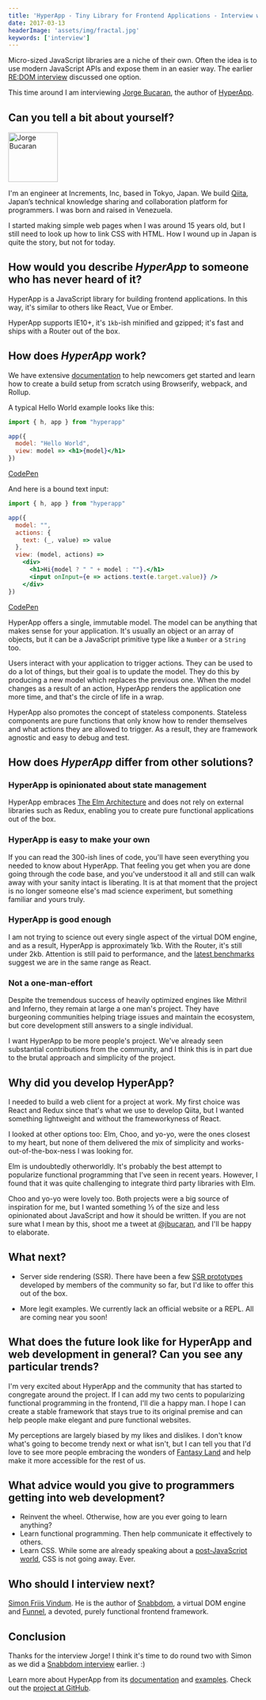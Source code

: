 ```yaml
---
title: 'HyperApp - Tiny Library for Frontend Applications - Interview with Jorge Bucaran'
date: 2017-03-13
headerImage: 'assets/img/fractal.jpg'
keywords: ['interview']
---
```


Micro-sized JavaScript libraries are a niche of their own. Often the idea is to use modern JavaScript APIs and expose them in an easier way. The earlier [RE:DOM interview](/blog/redom-interview) discussed one option.

This time around I am interviewing [Jorge Bucaran](https://twitter.com/JorgeBucaran), the author of [HyperApp](https://github.com/hyperapp/hyperapp).

## Can you tell a bit about yourself?

<p>
<span class="author">
  <img src="https://www.gravatar.com/avatar/84d2933d3d46ebe5f3a4983da4c73831?s=200" alt="Jorge Bucaran" class="author" width="100" height="100" />
</span>

I'm an engineer at Increments, Inc, based in Tokyo, Japan. We build [Qiita](https://qiita.com/), Japan’s technical knowledge sharing and collaboration platform for programmers. I was born and raised in Venezuela.
</p>

I started making simple web pages when I was around 15 years old, but I still need to look up how to link CSS with HTML. How I wound up in Japan is quite the story, but not for today.

## How would you describe *HyperApp* to someone who has never heard of it?

HyperApp is a JavaScript library for building frontend applications. In this way, it's similar to others like React, Vue or Ember.

HyperApp supports IE10+, it's `1kb`-ish minified and gzipped; it's fast and ships with a Router out of the box.

## How does *HyperApp* work?

We have extensive [documentation](https://github.com/hyperapp/hyperapp/wiki) to help newcomers get started and learn how to create a build setup from scratch using Browserify, webpack, and Rollup.

A typical Hello World example looks like this:

```jsx
import { h, app } from "hyperapp"

app({
  model: "Hello World",
  view: model => <h1>{model}</h1>
})
```

[CodePen](http://codepen.io/jbucaran/pen/Qdwpxy?editors=0010)

And here is a bound text input:

```jsx
import { h, app } from "hyperapp"

app({
  model: "",
  actions: {
    text: (_, value) => value
  },
  view: (model, actions) =>
    <div>
      <h1>Hi{model ? " " + model : ""}.</h1>
      <input onInput={e => actions.text(e.target.value)} />
    </div>
})
```

[CodePen](http://codepen.io/jbucaran/pen/qRMEGX?editors=0010)

HyperApp offers a single, immutable model. The model can be anything that makes sense for your application. It's usually an object or an array of objects, but it can be a JavaScript primitive type like a `Number` or a `String` too.

Users interact with your application to trigger actions. They can be used to do a lot of things, but their goal is to update the model. They do this by producing a new model which replaces the previous one. When the model changes as a result of an action, HyperApp renders the application one more time, and that's the circle of life in a wrap.

HyperApp also promotes the concept of stateless components. Stateless components are pure functions that only know how to render themselves and what actions they are allowed to trigger. As a result, they are framework agnostic and easy to debug and test.

## How does *HyperApp* differ from other solutions?

### HyperApp is opinionated about state management

 HyperApp embraces [The Elm Architecture](https://guide.elm-lang.org/architecture/) and does not rely on external libraries such as Redux, enabling you to create pure functional applications out of the box.

### HyperApp is easy to make your own

If you can read the 300-ish lines of code, you'll have seen everything you needed to know about HyperApp. That feeling you get when you are done going through the code base, and you've understood it all and still can walk away with your sanity intact is liberating. It is at that moment that the project is no longer someone else's mad science experiment, but something familiar and yours truly.

### HyperApp is good enough

I am not trying to science out every single aspect of the virtual DOM engine, and as a result, HyperApp is approximately 1kb. With the Router, it's still under 2kb. Attention is still paid to performance, and the [latest benchmarks](https://github.com/hyperapp/hyperapp/issues/75#issuecomment-282536055) suggest we are in the same range as React.

### Not a one-man-effort

Despite the tremendous success of heavily optimized engines like Mithril and Inferno, they remain at large a one man's project. They have burgeoning communities helping triage issues and maintain the ecosystem, but core development still answers to a single individual.

I want HyperApp to be more people's project. We've already seen substantial contributions from the community, and I think this is in part due to the brutal approach and simplicity of the project.

## Why did you develop HyperApp?

I needed to build a web client for a project at work. My first choice was React and Redux since that's what we use to develop Qiita, but I wanted something lightweight and without the frameworkyness of React.

I looked at other options too: Elm, Choo, and yo-yo, were the ones closest to my heart, but none of them delivered the mix of simplicity and works-out-of-the-box-ness I was looking for.

Elm is undoubtedly otherworldly. It's probably the best attempt to popularize functional programming that I've seen in recent years. However, I found that it was quite challenging to integrate third party libraries with Elm.

Choo and yo-yo were lovely too. Both projects were a big source of inspiration for me, but I wanted something ⅓ of the size and less opinionated about JavaScript and how it should be written. If you are not sure what I mean by this, shoot me a tweet at [@jbucaran](https://twitter.com/JorgeBucaran), and I'll be happy to elaborate.

## What next?

* Server side rendering (SSR). There have been a few [SSR prototypes](https://github.com/hyperapp/hyperapp/pull/28) developed by members of the community so far, but I'd like to offer this out of the box.

* More legit examples. We currently lack an official website or a REPL. All are coming near you soon!

## What does the future look like for HyperApp and web development in general? Can you see any particular trends?

I'm very excited about HyperApp and the community that has started to congregate around the project. If I can add my two cents to popularizing functional programming in the frontend, I'll die a happy man. I hope I can create a stable framework that stays true to its original premise and can help people make elegant and pure functional websites.

My perceptions are largely biased by my likes and dislikes. I don't know what's going to become trendy next or what isn't, but I can tell you that I'd love to see more people embracing the wonders of [Fantasy Land](https://github.com/fantasyland/fantasy-land) and help make it more accessible for the rest of us.

## What advice would you give to programmers getting into web development?

* Reinvent the wheel. Otherwise, how are you ever going to learn anything?
* Learn functional programming. Then help communicate it effectively to others.
* Learn CSS. While some are already speaking about a [post-JavaScript world](https://developers.slashdot.org/story/17/03/04/0042218/douglas-crockford-envisions-a-post-javascript-world), CSS is not going away. Ever.

## Who should I interview next?

[Simon Friis Vindum](https://github.com/paldepind). He is the author of [Snabbdom](https://github.com/snabbdom/snabbdom), a virtual DOM engine and [Funnel](https://github.com/Funkia/funnel), a devoted, purely functional frontend framework.

## Conclusion

Thanks for the interview Jorge! I think it's time to do round two with Simon as we did a [Snabbdom interview](/blog/snabbdom-interview) earlier. :)

Learn more about HyperApp from its [documentation](https://github.com/HyperApp/HyperApp/wiki) and [examples](https://HyperApp.gomix.me/). Check out the [project at GitHub](https://github.com/hyperapp/hyperapp).
